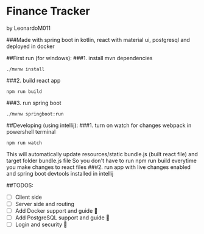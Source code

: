 # Finance Tracker
by LeonardoM011

###Made with spring boot in kotlin, react with material ui, postgresql and deployed in docker

##First run (for windows):
###1. install mvn dependencies
```
./mvnw install
```
###2. build react app
```
npm run build
```
###3. run spring boot
```
./mvnw springboot:run
```
##Developing (using intellij):
###1. turn on watch for changes webpack in powershell terminal
```
npm run watch
```
This will automatically update resources/static bundle.js (built react file) and target folder bundle.js file
So you don't have to run npm run build everytime you make changes to react files
###2. run app with live changes enabled and spring boot devtools installed in intellij

##TODOS:
- [ ] Client side
- [ ] Server side and routing
- [ ] Add Docker support and guide 🐋
- [ ] Add PostgreSQL support and guide 🐘
- [ ] Login and security 🔐